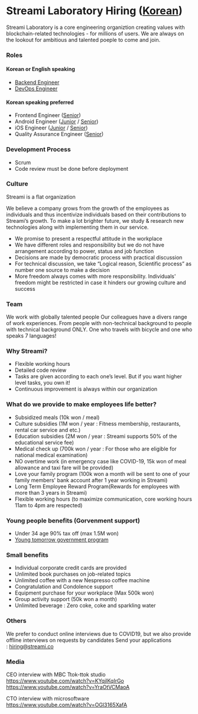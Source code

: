 # Streami Laboratory Hiring ([Korean](README.md))
Streami Laboratory is a core engineering organiztion creating values with blockchain-related technologies - for millions of users.
We are always on the lookout for ambitious and talented poeple to come and join.


### Roles
#### Korean or English speaking
- [Backend Engineer](Backend_Engineer_eng.md)
- [DevOps Engineer](DevOps_Engineer_eng.md)

#### Korean speaking preferred 
- Frontend Engineer ([Senior](Frontend_Engineer_Senior.md))     
- Android Engineer ([Junior](iOS_Engineer.md) / [Senior](Android_Engineer_Senior.md))  
- iOS Engineer ([Junior](iOS_Engineer.md) / [Senior](iOS_Engineer_Senior.md))  
- Quality Assurance Engineer ([Senior](Quality_Assurance_Engineer.md))


### Development Process
- Scrum
- Code review must be done before deployment

### Culture
Streami is a flat organization

We believe a company grows from the growth of the employees as individuals and thus incentivize individuals based on their contributions to Streami’s growth. 
To make a lot brighter future, we study & research new technologies along with implementing them in our service.

- We promise to present a respectful attitude in the workplace
- We have different roles and responsibility but we do not have arrangement according to power, status and job function 
- Decisions are made by democratic process with practical discussion
- For technical discussion, we take “Logical reason, Scientific process” as number one source to make a decision
- More freedom always comes with more responsibility. Individuals' freedom might be restricted in case it hinders our growing culture and success

### Team
We work with globally talented people
Our colleagues have a divers range of work experiences. 
From people with non-technical background to people with technical background ONLY. One who travels with bicycle and one who speaks 7 languages!
 
### Why Streami?
- Flexible working hours
- Detailed code review
- Tasks are given according to each one’s level. But if you want higher level tasks, you own it!
- Continuous improvement is always within our organization
  
### What do we provide to make employees life better?
- Subsidized meals (10k won / meal)
- Culture subsidies (1M won /  year : Fitness membership, restaurants, rental car service and etc.) 
- Education subsidies (2M won / year : Streami supports 50% of the educational service fee)
- Medical check up (700k won / year : For those who are eligible for national medical examination)
- NO overtime work (in emergency case like COVID-19, 15k won of meal allowance and taxi fare will be provided)
- Love your family program (100k won a month will be sent to one of your family members' bank account after 1 year working in Streami)
- Long Term Employee Reward Program(Rewards for employees with more than 3 years in Streami)
- Flexible working hours (to maximize communication, core working hours 11am to 4pm are respected)



### Young people benefits (Gorvenment support)
- Under 34 age 90% tax off (max 1.5M won)
- [Young tomorrow government program](https://www.work.go.kr/youngtomorrow)

### Small benefits 
- Individual corporate credit cards are provided
- Unlimited book purchases on job-related topics
- Unlimited coffee with a new Nespresso coffee machine
- Congratulation and Condolence support 
- Equipment purchase for your workplace (Max 500k won)
- Group activity support (50k won a month)
- Unlimited beverage : Zero coke, coke and sparkling water

### Others

We prefer to conduct online interviews due to COVID19, but we also provide offline interviews on requests by candidates
Send your applications : hiring@streami.co

### Media
CEO interview with MBC Ttok-ttok studio    
https://www.youtube.com/watch?v=KYqjlKqIrGo        
https://www.youtube.com/watch?v=YraOtVCMaoA   
      
CTO interview with microsoftware    
https://www.youtube.com/watch?v=OGl3165XafA      


